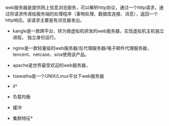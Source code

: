 web服务器是提供网上信息浏览服务，可以解析http协议，通过一个http请求，通过将请求传递给服务端的处理程序（事物处理、数据库连接、消息），返回一个http响应。该请求主要是有浏览器发出。

* kangle是一款跨平台、转为做虚拟机研发的web服务器，实现虚拟机主机独立进程， 独立身份运行。

* nginx是一款轻量级的web服务器/反代理服务器/电子邮件代理服务器，tencent、netcase、sina使用该产品。
* apache是世界最受欢迎的web服务器，

* hiawatha是一个UNIX/Linux平台下web服务器
* li*

* 负载均衡
* 缓冲
* 集群特征*

